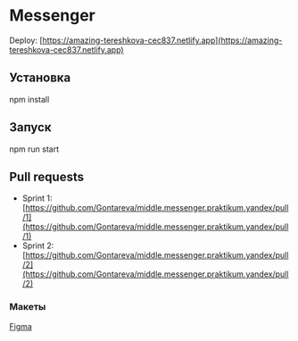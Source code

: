 # Messenger

Deploy:
[https://amazing-tereshkova-cec837.netlify.app](https://amazing-tereshkova-cec837.netlify.app)

## Установка
npm install

## Запуск
npm run start

## Pull requests
- Sprint 1:  [https://github.com/Gontareva/middle.messenger.praktikum.yandex/pull/1](https://github.com/Gontareva/middle.messenger.praktikum.yandex/pull/1)
- Sprint 2:  [https://github.com/Gontareva/middle.messenger.praktikum.yandex/pull/2](https://github.com/Gontareva/middle.messenger.praktikum.yandex/pull/2)

### Макеты
[Figma](https://www.figma.com/file/Ot4AS7SNntb1tacGZm2A4T/Messenger?node-id=1%3A612&viewport=552%2C552%2C0.14123226702213287)

